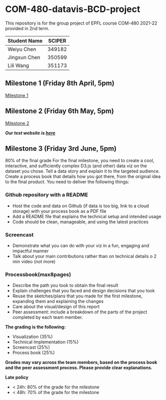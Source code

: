 # COM-480-datavis-BCD-project
This repository is for the group project of EPFL course COM-480 2021-22 provided in 2nd term.


| Student Name  |   SCIPER       |
| ------------- | :------------: |
| Weiyu Chen    |   349182       |
| Jingxun Chen  |   350599       |
| Lili Wang     |   351173       |



## Milestone 1 (Friday 8th April, 5pm)
[Milestone 1](https://github.com/com-480-data-visualization/datavis-project-2022-bcd/blob/main/Milestone%201.md)

## Milestone 2 (Friday 6th May, 5pm)
[Milestone 2](https://github.com/com-480-data-visualization/datavis-project-2022-bcd/blob/4d836c8d7c04e03dde0b91c90000b5309c1f118f/milestone2.pdf)

***Our test website is [here](https://com-480-data-visualization.github.io/datavis-project-2022-bcd/)***


## Milestone 3 (Friday 3rd June, 5pm) 
80% of the final grade
For the final milestone, you need to create a cool, interactive, and sufficiently complex D3.js (and other) data viz on the dataset you chose. Tell a data story and explain it to the targeted audience. Create a process book that details how you got there, from the original idea to the final product.
You need to deliver the following things:
### Github repository with a README
* Host the code and data on Github (if data is too big, link to a cloud
storage) with your process book as a PDF file
* Add a README file that explains the technical setup and intended usage
* Code should be clean, manageable, and using the latest practices
### Screencast
* Demonstrate what you can do with your viz in a fun, engaging and
impactful manner
* Talk about your main contributions rather than on technical details o 2 min video (not more)
### Processbook(max8pages)
* Describe the path you took to obtain the final result
* Explain challenges that you faced and design decisions that you took 
* Reuse the sketches/plans that you made for the first milestone, expanding them and explaining the changes
* Care about the visual/design of this report
* Peer assessment: include a breakdown of the parts of the project completed by each team member.

**The grading is the following:**
* Visualization (35%)
* Technical Implementation (15%)
* Screencast (25%)
* Process book (25%)

**Grades may vary across the team members, based on the process book and the peer assessment process. Please provide clear explanations.**

**Late policy**
  
* < 24h: 80% of the grade for the milestone
* < 48h: 70% of the grade for the milestone
